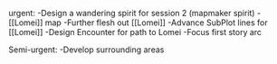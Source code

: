 urgent:
	-Design a wandering spirit for session 2 (mapmaker spirit)
	-[[Lomei]] map
	-Further flesh out [[Lomei]]
	-Advance SubPlot lines for [[Lomei]]
	-Design Encounter for path to Lomei
	-Focus first story arc

Semi-urgent:
	-Develop surrounding areas